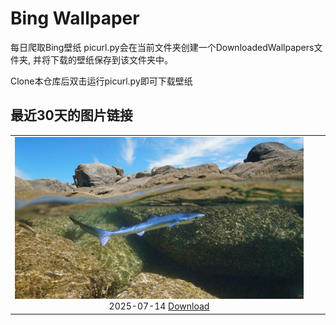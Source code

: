 # Bing Wallpaper


每日爬取Bing壁纸
picurl.py会在当前文件夹创建一个DownloadedWallpapers文件夹,
并将下载的壁纸保存到该文件夹中。

Clone本仓库后双击运行picurl.py即可下载壁纸



## 最近30天的图片链接


|      |      |      |
| :----: | :----: | :----: |
|![](./DownloadedWallpapers/2025-07-14.jpg)2025-07-14 [Download](./DownloadedWallpapers/2025-07-14.jpg)|


